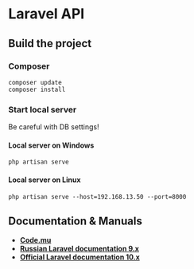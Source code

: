 # Laravel API

## Build the project

### Composer

```
composer update
composer install
```

### Start local server
Be careful with DB settings!

#### Local server on Windows
```
php artisan serve
```
#### Local server on Linux
```
php artisan serve --host=192.168.13.50 --port=8000
```

## Documentation & Manuals

- **[Code.mu](https://code.mu/ru/php/framework/laravel/book/prime/)**
- **[Russian Laravel documentation 9.x](https://github.com/russsiq/laravel-docs-ru/)**
- **[Official Laravel documentation 10.x](https://laravel.com/docs/10.x/installation)**
